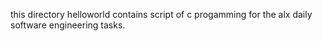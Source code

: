 this directory helloworld contains script of c progamming for the alx daily software engineering tasks.
